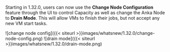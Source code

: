 ---
---

Starting in 1.32.0, users can now use the **Change Node Configuration** feature through the UI to control Capacity as well as change the Anka Node to **Drain Mode**. This will allow VMs to finish their jobs, but not accept any new VM start tasks.

![change node config]({{< siteurl >}}images/whatsnew/1.32.0/change-node-config.png)
![drain mode]({{< siteurl >}}images/whatsnew/1.32.0/drain-mode.png)

